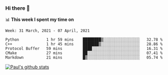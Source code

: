 ### Hi there 👋

📊 **This week I spent my time on**
<!--START_SECTION:waka-->
```text
Week: 31 March, 2021 - 07 April, 2021

Python            1 hr 59 mins    ████████▒░░░░░░░░░░░░░░░░   32.78 % 
C++               1 hr 45 mins    ███████▒░░░░░░░░░░░░░░░░░   28.86 % 
Protocol Buffer   59 mins         ████░░░░░░░░░░░░░░░░░░░░░   16.31 % 
CMake             27 mins         ██░░░░░░░░░░░░░░░░░░░░░░░   07.41 % 
Markdown          21 mins         █▒░░░░░░░░░░░░░░░░░░░░░░░   05.74 % 
```
<!--END_SECTION:waka-->


[![Paul's github stats](https://github-readme-stats.vercel.app/api?username=mickeyouyou&theme=dracula&show_icons=true)](https://github.com/anuraghazra/github-readme-stats)
